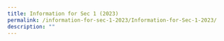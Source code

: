 ```yaml
---
title: Information for Sec 1 (2023)
permalink: /information-for-sec-1-2023/Information-for-Sec-1-2023/
description: ""
---
```

